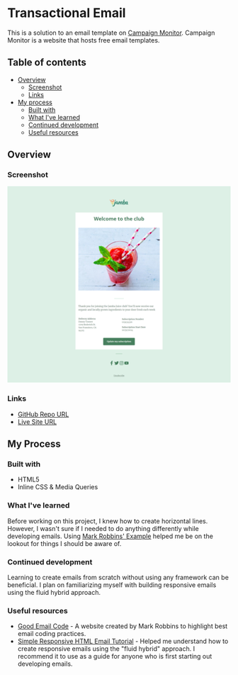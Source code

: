 # Transactional Email

This is a solution to an email template on [Campaign Monitor](https://www.campaignmonitor.com/email-templates/). 
Campaign Monitor is a website that hosts free email templates. 


## Table of contents

- [Overview](#overview)
  - [Screenshot](#screenshot)
  - [Links](#links)
- [My process](#my-process)
  - [Built with](#built-with)
  - [What I've learned](#what-i-learned)
  - [Continued development](#continued-development)
  - [Useful resources](#useful-resources)

## Overview

### Screenshot

![Transactional Email](images/transactional_screenshot.png)

### Links

- [GitHub Repo URL](https://github.com/adrvnc/transactional-email)
- [Live Site URL](https://adrvnc.github.io/transactional-email/)

## My Process

### Built with 

- HTML5 
- Inline CSS & Media Queries 

### What I've learned 

Before working on this project, I knew how to create horizontal lines. However,
I wasn't sure if I needed to do anything differently while developing emails. 
Using [Mark Robbins' Example](https://www.goodemailcode.com/email-code/hr) 
helped me be on the lookout for things I should be aware of. 

### Continued development

Learning to create emails from scratch   without using any framework can be beneficial. 
I plan on familiarizing myself with building responsive emails 
using the fluid hybrid approach. 

### Useful resources

- [Good Email Code](https://www.goodemailcode.com/) - A website created by Mark Robbins to highlight best email coding practices.
- [Simple Responsive HTML Email Tutorial](https://webdesign.tutsplus.com/articles/creating-a-simple-responsive-html-email--webdesign-12978) - Helped me understand how to create responsive emails using the "fluid hybrid" approach. I recommend it to use as a guide for anyone who is first starting out developing emails.

